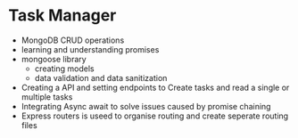 # Task Manager

- MongoDB CRUD operations
- learning and understanding promises
- mongoose library
    - creating models
    - data validation and data sanitization
- Creating a API and setting endpoints to Create tasks and read a single or multiple tasks
- Integrating Async await to solve issues caused by promise chaining
- Express routers is useed to organise routing and create seperate routing files